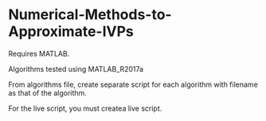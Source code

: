 # Numerical-Methods-to-Approximate-IVPs

Requires MATLAB. 

Algorithms tested using MATLAB_R2017a

From algorithms file, create separate script for each algorithm with filename as that of the algorithm.

For the live script, you must createa live script.

